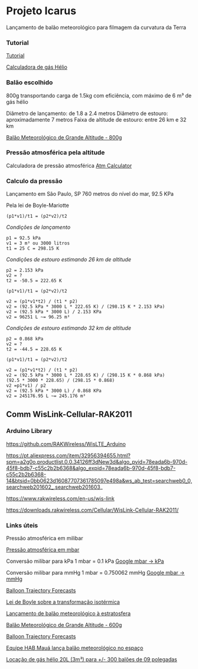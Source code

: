 # Projeto Icarus

Lançamento de balão meteorológico para filmagem da curvatura da Terra

### Tutorial

[Tutorial](https://www.stratoflights.com/en/tutorial/weather-balloon-tutorial/)

[Calculadora de gás Hélio](https://www.stratoflights.com/en/tutorial/helium-calculator/)

### Balão escolhido

800g transportando carga de 1.5kg com eficiência, com máximo de 6 m³ de gás hélio

Diâmetro de lançamento: de 1.8 a 2.4 metros
Diâmetro de estouro: aproximadamente 7 metros
Faixa de altitude de estouro: entre 26 km e 32 km

[Balão Meteorológico de Grande Altitude - 800g](http://www.mundoclima.com.br/produtos/balao-meteorologico-de-grande-altitude-800g/)


### Pressão atmosférica pela altitude

Calculadora de pressão atmosférica
[Atm Calculator](https://www.digitaldutch.com/atmoscalc/)


### Calculo da pressão

Lançamento em São Paulo, SP 760 metros do nível do mar, 92.5 KPa


Pela lei de Boyle-Mariotte
```
(p1*v1)/t1 = (p2*v2)/t2
```

*Condições de lançamento*
```
p1 = 92.5 kPa
v1 = 3 m³ ou 3000 litros
t1 = 25 C = 298.15 K
```

*Condições de estouro estimando 26 km de altitude*
```
p2 = 2.153 kPa
v2 = ?
t2 = -50.5 = 222.65 K

(p1*v1)/t1 = (p2*v2)/t2

v2 = (p1*v1*t2) / (t1 * p2)
v2 = (92.5 kPa * 3000 L * 222.65 K) / (298.15 K * 2.153 kPa)
v2 = (92.5 kPa * 3000 L) / 2.153 KPa
v2 = 96251 L ~= 96.25 m³
```


*Condições de estouro estimando 32 km de altitude*
```
p2 = 0.868 kPa
v2 = ?
t2 = -44.5 = 228.65 K

(p1*v1)/t1 = (p2*v2)/t2

v2 = (p1*v1*t2) / (t1 * p2)
v2 = (92.5 kPa * 3000 L * 228.65 K) / (298.15 K * 0.868 kPa)
(92.5 * 3000 * 228.65) / (298.15 * 0.868)
v2 =p1*v1) / p2
v2 = (92.5 kPa * 3000 L) / 0.868 KPa
v2 = 245176.95 L ~= 245.176 m³
```

## Comm WisLink-Cellular-RAK2011



### Arduino Library

https://github.com/RAKWireless/WisLTE_Arduino

https://pt.aliexpress.com/item/32956394655.html?spm=a2g0o.productlist.0.0.34126ff3dNew3d&algo_pvid=78eada6b-970d-45f8-bdb7-c55c2b2b6368&algo_expid=78eada6b-970d-45f8-bdb7-c55c2b2b6368-14&btsid=0bb0623d16087707361785097e498a&ws_ab_test=searchweb0_0,searchweb201602_,searchweb201603_



https://www.rakwireless.com/en-us/wis-link

https://downloads.rakwireless.com/Cellular/WisLink-Cellular-RAK2011/



### Links úteis


Pressão atmosférica em milibar

[Pressão atmosférica em mbar](https://www.climadobrasil.com.br/pressao)


Conversão milibar para kPa 1 mbar = 0.1 kPa
[Google mbar -> kPa](https://www.google.com/search?sxsrf=ACYBGNSiJ2YNljN4g9IwVUoHwd-VjxnYBQ%3A1580477305751&ei=eSs0Xsu0LdSx5OUPqqaeuAQ&q=mbar+to+kpa&oq=mbar+to+kpa&gs_l=psy-ab.3..0i273j0l4j0i22i30l2j0i22i10i30j0i22i30l2.63563.65321..66433...0.2..0.221.1060.0j4j2......0....1..gws-wiz.......0i71j35i39j0i20i263j0i10j0i203.Z0tkKs-SHU4&ved=0ahUKEwiL1Ynj-K3nAhXUGLkGHSqTB0cQ4dUDCAs&uact=5)

Conversão milibar para mmHg 1 mbar = 0.750062 mmHg
[Google mbar -> mmHg](https://www.google.com/search?sxsrf=ACYBGNRMZewlMVj4lYED1Zqtw0lF6JWkoQ%3A1580477373138&ei=vSs0XtaDCJGH0AbGwbrYCQ&q=mbar+to+mmhg&oq=mbar+to+mm&gs_l=psy-ab.3.0.0i203l3j0j0i20i263l2j0l4.103983.104119..105311...0.3..0.160.309.0j2......0....1..gws-wiz.......0i71.nmuxnWJ7Vc0)

[Balloon Trajectory Forecasts](http://weather.uwyo.edu/upperair/balloon_traj.html)

[Lei de Boyle sobre a transformação isotérmica](https://mundoeducacao.bol.uol.com.br/quimica/lei-boyle-sobre-transformacao-isotermica.htm)


[Lançamento de balão meteorológico à estratosfera](https://garoa.net.br/wiki/Lan%C3%A7amento_de_bal%C3%A3o_meteorol%C3%B3gico_%C3%A0_estratosfera)

[Balão Meteorológico de Grande Altitude - 600g](http://www.mundoclima.com.br/produtos/balao-meteorologico-de-grande-altitude-600g)

[Balloon Trajectory Forecasts](http://weather.uwyo.edu/upperair/balloon_traj.html)

[Equipe HAB Mauá lança balão meteorológico no espaço](https://blog.maua.br/2018/05/equipe-hab-imt-lanca-balao-meteorologico-no-espaco/)


[Locação de gás hélio 20L (3m³) para +/- 300 balões de 09 polegadas](https://saopaulooxigenio.com.br/produto/locacao-de-gas-helio-20l-3m%c2%b3-para-300-baloes-de-09-polegadas/)